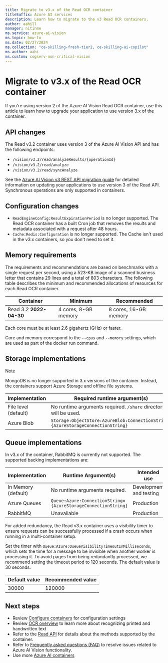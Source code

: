 ```yaml
---
title: Migrate to v3.x of the Read OCR container
titleSuffix: Azure AI services
description: Learn how to migrate to the v3 Read OCR containers. 
author: aahill
manager: nitinme
ms.service: azure-ai-vision
ms.topic: how-to
ms.date: 02/27/2024
ms.collection: "ce-skilling-fresh-tier2, ce-skilling-ai-copilot"
ms.author: aahi
ms.custom: cogserv-non-critical-vision
---
```


# Migrate to v3.x of the Read OCR container

If you're using version 2 of the Azure AI Vision Read OCR container, use this article to learn how to upgrade your application to use version 3.x of the container.

## API changes

The Read v3.2 container uses version 3 of the Azure AI Vision API and has the following endpoints:

* `/vision/v3.2/read/analyzeResults/{operationId}`
* `/vision/v3.2/read/analyze`
* `/vision/v3.2/read/syncAnalyze`

See the [Azure AI Vision v3 REST API migration guide](./upgrade-api-versions.md) for detailed information on updating your applications to use version 3 of the Read API. Synchronous operations are only supported in containers.

## Configuration changes

* `ReadEngineConfig:ResultExpirationPeriod` is no longer supported. The Read OCR container has a built Cron job that removes the results and metadata associated with a request after 48 hours.
* `Cache:Redis:Configuration` is no longer supported. The Cache isn't used in the v3.x containers, so you don't need to set it.

## Memory requirements

The requirements and recommendations are based on benchmarks with a single request per second, using a 523-KB image of a scanned business letter that contains 29 lines and a total of 803 characters. The following table describes the minimum and recommended allocations of resources for each Read OCR container.

|Container  |Minimum | Recommended  |
|---------|---------|------|
|Read 3.2 **2022-04-30** | 4 cores, 8-GB memory | 8 cores, 16-GB memory |

Each core must be at least 2.6 gigahertz (GHz) or faster.

Core and memory correspond to the `--cpus` and `--memory` settings, which are used as part of the docker run command.

## Storage implementations

>[!NOTE]
> MongoDB is no longer supported in 3.x versions of the container. Instead, the containers support Azure Storage and offline file systems.

| Implementation |    Required runtime argument(s) |
|---------|---------|
|File level (default)    | No runtime arguments required. `/share` directory will be used. |
|Azure Blob    | `Storage:ObjectStore:AzureBlob:ConnectionString={AzureStorageConnectionString}` |

## Queue implementations

In v3.x of the container, RabbitMQ is currently not supported. The supported backing implementations are:

| Implementation | Runtime Argument(s) | Intended use |
|---------|---------|-------|
| In Memory (default) | No runtime arguments required. | Development and testing |
| Azure Queues | `Queue:Azure:ConnectionString={AzureStorageConnectionString}` | Production |
| RabbitMQ    | Unavailable | Production |

For added redundancy, the Read v3.x container uses a visibility timer to ensure requests can be successfully processed if a crash occurs when running in a multi-container setup. 

Set the timer with `Queue:Azure:QueueVisibilityTimeoutInMilliseconds`, which sets the time for a message to be invisible when another worker is processing it. To avoid pages from being redundantly processed, we recommend setting the timeout period to 120 seconds. The default value is 30 seconds.

| Default value | Recommended value |
|---------|---------|
| 30000 |    120000 |


## Next steps

* Review [Configure containers](computer-vision-resource-container-config.md) for configuration settings
* Review [OCR overview](overview-ocr.md) to learn more about recognizing printed and handwritten text
* Refer to the [Read API](/rest/api/computervision/read/read?view=rest-computervision-v3.2-preview&tabs=HTTP) for details about the methods supported by the container.
* Refer to [Frequently asked questions (FAQ)](FAQ.yml) to resolve issues related to Azure AI Vision functionality.
* Use more [Azure AI containers](../cognitive-services-container-support.md)
